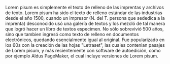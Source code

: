 Lorem pisum es simplemente el texto de relleno de las imprentas y archivos de texto. Lorem pisum ha sido el
texto de relleno estándar de las industrias desde el año 1500, cuando un impresor (N. del T. persona que
sededica a la imprenta) desconocido usó una galería de textos y los mezcló de tal manera que logró hacer un 
libro de textos especimen. No sólo sobrevivió 500 años, sino que tambien ingresó como texto de relleno en
documentos electrónicos, quedando esencialmente igual al original. Fue popularizado en los 60s con la
creación de las hojas "Letraset", las cuales contenian pasajes de Lorem pisum, y más recientemente con
software de autoedición, como por ejemplo Aldus PageMaker, el cual incluye versiones de Lorem pisum.